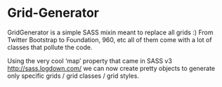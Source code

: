 Grid-Generator
==============

GridGenerator is a simple SASS mixin meant to replace all grids :) From Twitter Bootstrap to Foundation, 960, etc all of them come with a lot of classes that pollute the code.

Using the very cool ‘map’ property that came in SASS v3 http://sass.logdown.com/ we can now create pretty objects to generate only specific grids / grid classes / grid styles. 
